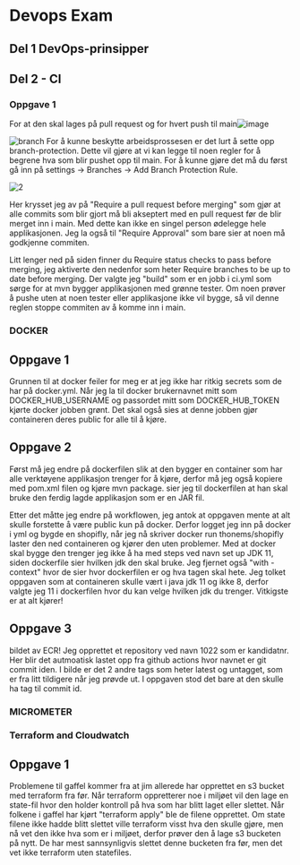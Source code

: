 
# Devops Exam
## Del 1 DevOps-prinsipper




## Del 2 - CI

### Oppgave 1
For at den skal lages på pull request og for hvert push til main![image](https://user-images.githubusercontent.com/72222999/204775670-354fcc08-b48f-4858-97cf-574894d3d2f6.png)


![branch](https://user-images.githubusercontent.com/72222999/204315102-14fa75f3-2027-40a8-95c9-8b78f333b758.PNG)
For å kunne beskytte arbeidsprossesen er det lurt å sette opp branch-protection. Dette vil gjøre at vi kan legge til noen regler for å begrene hva som blir pushet opp til main. For å kunne gjøre det må du først gå inn på settings -> Branches -> Add Branch Protection Rule. 


![2](https://user-images.githubusercontent.com/72222999/204315098-1f935b99-45d6-4a08-aa7a-c1875a6dae09.PNG)

Her krysset jeg av på "Require a pull request before merging" som gjør at alle commits som blir gjort må bli akseptert med en pull request før de blir merget inn i main. 
Med dette kan ikke en singel person ødelegge hele applikasjonen. Jeg la også til "Require Approval" som bare sier at noen må godkjenne commiten. 

Litt lenger ned på siden finner du Require status checks to pass before merging, jeg aktiverte den nedenfor som heter Require branches to be up to date before merging. Der valgte jeg "build" som er en jobb i ci.yml som sørge for at mvn bygger applikasjonen med grønne tester. Om noen prøver å pushe uten at noen tester eller applikasjone ikke vil bygge, så vil denne reglen stoppe commiten av å komme inn i main. 


### DOCKER

## Oppgave 1

Grunnen til at docker feiler for meg er at jeg ikke har ritkig secrets som de har på docker.yml. Når jeg la til docker brukernavnet mitt som DOCKER_HUB_USERNAME og passordet mitt som DOCKER_HUB_TOKEN kjørte docker jobben grønt. Det skal også sies at denne jobben gjør containeren deres public for alle til å kjøre.

## Oppgave 2
Først må jeg endre på dockerfilen slik at den bygger en container som har alle verktøyene applikasjon trenger for å kjøre, derfor må jeg også kopiere med pom.xml filen og kjøre mvn package. sier jeg til dockerfilen at han skal bruke den ferdig lagde applikasjon som er en JAR fil.

Etter det måtte jeg endre på workflowen, jeg antok at oppgaven mente at alt skulle forstette å være public kun på docker. Derfor logget jeg inn på docker i yml og bygde en shopifly, når jeg nå skriver docker run thonems/shopifly laster den ned containeren og kjører den uten problemer. Med at docker skal bygge den trenger jeg ikke å ha med steps ved navn set up JDK 11, siden dockerfile sier hvilken jdk den skal bruke. Jeg fjernet også "with - context" hvor de sier hvor dockerfilen er og hva tagen skal hete. 
Jeg tolket oppgaven som at containeren skulle vært i java jdk 11 og ikke 8, derfor valgte jeg 11 i dockerfilen hvor du kan velge hvilken jdk du trenger. Vitkigste er at alt kjører!

## Oppgave 3

bildet av ECR!
Jeg opprettet et repository ved navn 1022 som er kandidatnr. Her blir det autmoatisk lastet opp fra github actions hvor navnet er git commit iden. I bilde er det 2 andre tags som heter latest og untagget, som er fra litt tildigere når jeg prøvde ut. I oppgaven stod det bare at den skulle ha tag til commit id.

### MICROMETER


### Terraform and Cloudwatch

## Oppgave 1

Problemene til gaffel kommer fra at jim allerede har opprettet en s3 bucket med terraform fra før. Når terraform oppretterer noe i miljøet vil den lage en state-fil hvor den holder kontroll på hva som har blitt laget eller slettet. Når folkene i gaffel har kjørt "terraform apply" ble de filene opprettet. Om state filene ikke hadde blitt slettet ville terraform visst hva den skulle gjøre, men nå vet den ikke hva som er i miljøet, derfor prøver den å lage s3 bucketen på nytt. De har mest sannsynligvis slettet denne bucketen fra før, men det vet ikke terraform uten statefiles.
